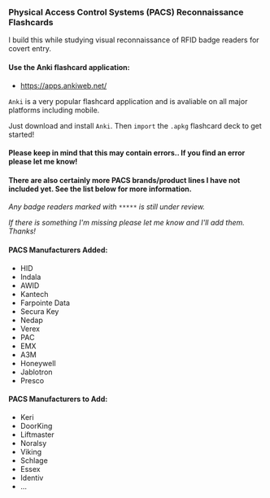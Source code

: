 ### Physical Access Control Systems (PACS) Reconnaissance Flashcards

I build this while studying visual reconnaissance of RFID badge readers for covert entry.

#### Use the Anki flashcard application:
- https://apps.ankiweb.net/

`Anki` is a very popular flashcard application and is avaliable on all major platforms including mobile.

Just download and install `Anki`. Then `import` the `.apkg` flashcard deck to get started!

#### Please keep in mind that this may contain errors.. If you find an error please let me know!
#### There are also certainly more PACS brands/product lines I have not included yet. See the list below for more information.

_Any badge readers marked with `*****` is still under review._

_If there is something I'm missing please let me know and I'll add them. Thanks!_

#### PACS Manufacturers Added:

- HID
- Indala
- AWID
- Kantech
- Farpointe Data
- Secura Key
- Nedap
- Verex
- PAC
- EMX
- A3M
- Honeywell
- Jablotron
- Presco

#### PACS Manufacturers to Add:

- Keri
- DoorKing
- Liftmaster
- Noralsy
- Viking
- Schlage
- Essex
- Identiv
- ...

